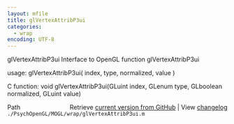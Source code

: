 ```yaml
---
layout: mfile
title: glVertexAttribP3ui
categories:
  - wrap
encoding: UTF-8
---
```


glVertexAttribP3ui  Interface to OpenGL function glVertexAttribP3ui

usage:  glVertexAttribP3ui( index, type, normalized, value )

C function:  void glVertexAttribP3ui(GLuint index, GLenum type, GLboolean normalized, GLuint value)


<div class="code_header" style="text-align:right;">
  <span style="float:left;">Path&nbsp;&nbsp;</span> <span class="counter">Retrieve <a href=
  "https://raw.github.com/Psychtoolbox-3/Psychtoolbox-3/beta/./PsychOpenGL/MOGL/wrap/glVertexAttribP3ui.m">current version from GitHub</a> | View <a href=
  "https://github.com/Psychtoolbox-3/Psychtoolbox-3/commits/beta/./PsychOpenGL/MOGL/wrap/glVertexAttribP3ui.m">changelog</a></span>
</div>
<div class="code">
  <code>./PsychOpenGL/MOGL/wrap/glVertexAttribP3ui.m</code>
</div>
